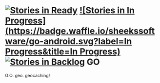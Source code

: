 [![Stories in Ready](https://badge.waffle.io/sheekssoftware/go-android.png?label=ready&title=Ready)](https://waffle.io/sheekssoftware/go-android)
[![Stories in In Progress](https://badge.waffle.io/sheekssoftware/go-android.svg?label=In Progress&title=In Progress)](http://waffle.io/sheekssoftware/go-android)
[![Stories in Backlog](https://badge.waffle.io/sheekssoftware/go-android.svg?label=backlog&title=Backlog)](http://waffle.io/sheekssoftware/go-android)
GO
==

G.O. geo. geocaching!
